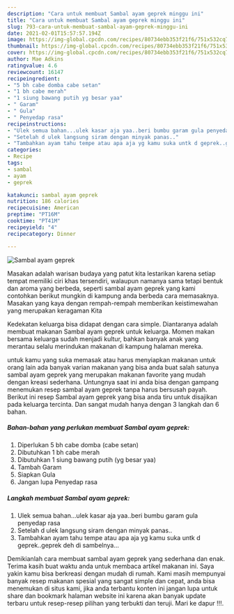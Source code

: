 ```yaml
---
description: "Cara untuk membuat Sambal ayam geprek minggu ini"
title: "Cara untuk membuat Sambal ayam geprek minggu ini"
slug: 793-cara-untuk-membuat-sambal-ayam-geprek-minggu-ini
date: 2021-02-01T15:57:57.194Z
image: https://img-global.cpcdn.com/recipes/80734ebb353f21f6/751x532cq70/sambal-ayam-geprek-foto-resep-utama.jpg
thumbnail: https://img-global.cpcdn.com/recipes/80734ebb353f21f6/751x532cq70/sambal-ayam-geprek-foto-resep-utama.jpg
cover: https://img-global.cpcdn.com/recipes/80734ebb353f21f6/751x532cq70/sambal-ayam-geprek-foto-resep-utama.jpg
author: Mae Adkins
ratingvalue: 4.6
reviewcount: 16147
recipeingredient:
- "5 bh cabe domba cabe setan"
- "1 bh cabe merah"
- "1 siung bawang putih yg besar yaa"
- " Garam"
- " Gula"
- " Penyedap rasa"
recipeinstructions:
- "Ulek semua bahan...ulek kasar aja yaa..beri bumbu garam gula penyedap rasa"
- "Setelah d ulek langsung siram dengan minyak panas.."
- "Tambahkan ayam tahu tempe atau apa aja yg kamu suka untk d geprek..geprek deh di sambelnya..."
categories:
- Recipe
tags:
- sambal
- ayam
- geprek

katakunci: sambal ayam geprek 
nutrition: 186 calories
recipecuisine: American
preptime: "PT16M"
cooktime: "PT41M"
recipeyield: "4"
recipecategory: Dinner

---
```



![Sambal ayam geprek](https://img-global.cpcdn.com/recipes/80734ebb353f21f6/751x532cq70/sambal-ayam-geprek-foto-resep-utama.jpg)

Masakan adalah warisan budaya yang patut kita lestarikan karena setiap tempat memiliki ciri khas tersendiri, walaupun namanya sama tetapi bentuk dan aroma yang berbeda, seperti sambal ayam geprek yang kami contohkan berikut mungkin di kampung anda berbeda cara memasaknya. Masakan yang kaya dengan rempah-rempah memberikan keistimewahan yang merupakan keragaman Kita



Kedekatan keluarga bisa didapat dengan cara simple. Diantaranya adalah membuat makanan Sambal ayam geprek untuk keluarga. Momen makan bersama keluarga sudah menjadi kultur, bahkan banyak anak yang merantau selalu merindukan makanan di kampung halaman mereka.

untuk kamu yang suka memasak atau harus menyiapkan makanan untuk orang lain ada banyak varian makanan yang bisa anda buat salah satunya sambal ayam geprek yang merupakan makanan favorite yang mudah dengan kreasi sederhana. Untungnya saat ini anda bisa dengan gampang menemukan resep sambal ayam geprek tanpa harus bersusah payah.
Berikut ini resep Sambal ayam geprek yang bisa anda tiru untuk disajikan pada keluarga tercinta. Dan sangat mudah hanya dengan 3 langkah dan 6 bahan.


<!--inarticleads1-->

##### Bahan-bahan yang perlukan membuat Sambal ayam geprek:

1. Diperlukan 5 bh cabe domba (cabe setan)
1. Dibutuhkan 1 bh cabe merah
1. Dibutuhkan 1 siung bawang putih (yg besar yaa)
1. Tambah  Garam
1. Siapkan  Gula
1. Jangan lupa  Penyedap rasa




<!--inarticleads2-->

##### Langkah membuat  Sambal ayam geprek:

1. Ulek semua bahan...ulek kasar aja yaa..beri bumbu garam gula penyedap rasa
1. Setelah d ulek langsung siram dengan minyak panas..
1. Tambahkan ayam tahu tempe atau apa aja yg kamu suka untk d geprek..geprek deh di sambelnya...




Demikianlah cara membuat sambal ayam geprek yang sederhana dan enak. Terima kasih buat waktu anda untuk membaca artikel makanan ini. Saya yakin kamu bisa berkreasi dengan mudah di rumah. Kami masih mempunyai banyak resep makanan spesial yang sangat simple dan cepat, anda bisa menemukan di situs kami, jika anda terbantu konten ini jangan lupa untuk share dan bookmark halaman website ini karena akan banyak update terbaru untuk resep-resep pilihan yang terbukti dan teruji. Mari ke dapur !!!. 
